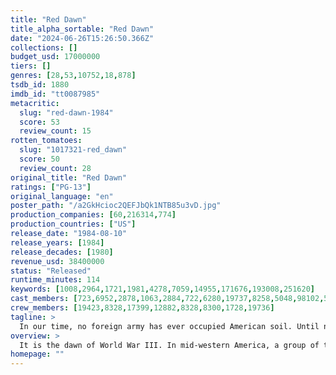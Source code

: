 ```yaml
---
title: "Red Dawn"
title_alpha_sortable: "Red Dawn"
date: "2024-06-26T15:26:50.366Z"
collections: []
budget_usd: 17000000
tiers: []
genres: [28,53,10752,18,878]
tsdb_id: 1880
imdb_id: "tt0087985"
metacritic:
  slug: "red-dawn-1984"
  score: 53
  review_count: 15
rotten_tomatoes:
  slug: "1017321-red_dawn"
  score: 50
  review_count: 28
original_title: "Red Dawn"
ratings: ["PG-13"]
original_language: "en"
poster_path: "/a2GkHcioc2QEFJbQk1NTB85u3vD.jpg"
production_companies: [60,216314,774]
production_countries: ["US"]
release_date: "1984-08-10"
release_years: [1984]
release_decades: [1980]
revenue_usd: 38400000
status: "Released"
runtime_minutes: 114
keywords: [1008,2964,1721,1981,4278,7059,14955,171676,193008,251620]
cast_members: [723,6952,2878,1063,2884,722,6280,19737,8258,5048,98102,55841,39036,1735,65019,12298,1169,1221566,44819,16583]
crew_members: [19423,8328,17399,12882,8328,8300,1728,19736]
tagline: >
  In our time, no foreign army has ever occupied American soil. Until now.
overview: >
  It is the dawn of World War III. In mid-western America, a group of teenagers band together to defend their town—and their country—from invading Soviet forces.
homepage: ""
---
```

